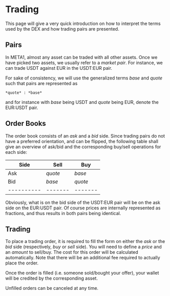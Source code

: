 # Trading

This page will give a very quick introduction on how to interpret the terms used
by the DEX and how trading pairs are presented.

## Pairs

In META1, almost any asset can be traded with all other assets. Once we have
picked two assets, we usually refer to a *market pair*. For instance, we can
trade USDT against EUR in the USDT:EUR pair.

For sake of consistency, we will use the generalized terms *base* and *quote*
such that pairs are represented as

    *quote* : *base*

and for instance with *base* being USDT and *quote* being EUR, denote the EUR:USDT
pair.

## Order Books

The order book consists of an *ask* and a *bid* side. Since trading pairs do not
have a preferred orientation, and can be flipped, the following table shall give
an overview of ask/bid and the corresponding buy/sell operations for each side:

| Side       | Sell    | Buy     | 
| ---------- | ------- | ------- |
| Ask        | *quote* | *base*  |
| Bid        | *base*  | *quote* |
| ---------- | ------- | ------- |

Obviously, what is on the bid side of the USDT:EUR pair will be on the ask side
on the EUR:USDT pair. Of course prices are internally represented as fractions,
and thus results in both pairs being identical.

## Trading

To place a trading order, it is required to fill the form on either the *ask* or
the *bid* side (respectively, *buy* or *sell* side). You will need to define
a *price* and an *amount* to sell/buy. The cost for this order will be
calculated automatically. Note that there will be an additional fee required to
actually place the order.

Once the order is filled (i.e. someone sold/bought your offer), your wallet
will be credited by the corresponding asset.

Unfilled orders can be canceled at any time.
